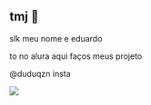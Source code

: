 ## tmj 👋

slk meu nome e eduardo

to no alura
aqui faços meus projeto

@duduqzn insta

![](https://media1.tenor.com/m/sJR3938-DJsAAAAd/messi-leonalmessi.gif)
